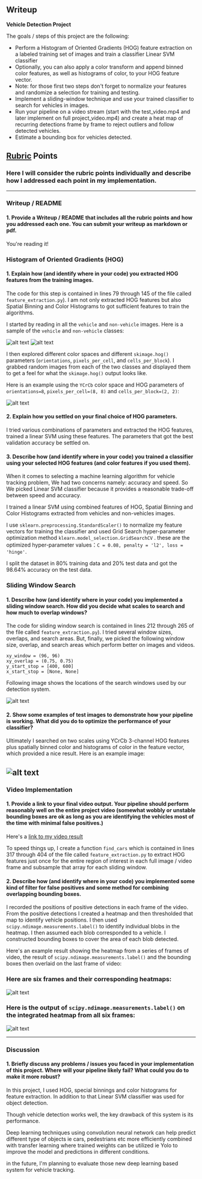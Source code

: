 ## Writeup

**Vehicle Detection Project**

The goals / steps of this project are the following:

* Perform a Histogram of Oriented Gradients (HOG) feature extraction on a labeled training set of images and train a classifier Linear SVM classifier
* Optionally, you can also apply a color transform and append binned color features, as well as histograms of color, to your HOG feature vector. 
* Note: for those first two steps don't forget to normalize your features and randomize a selection for training and testing.
* Implement a sliding-window technique and use your trained classifier to search for vehicles in images.
* Run your pipeline on a video stream (start with the test_video.mp4 and later implement on full project_video.mp4) and create a heat map of recurring detections frame by frame to reject outliers and follow detected vehicles.
* Estimate a bounding box for vehicles detected.

[//]: # (Image References)
[image1]: ./output_images/vehicles.png
[image2]: ./output_images/non-vehicles.png
[image3]: ./output_images/HOG_example.jpg
[image4]: ./output_images/sliding_windows.jpg
[image5]: ./output_images/sliding_window.jpg
[image6]: ./output_images/bboxes_and_heat.png
[image7]: ./output_images/labels_map.png
[image8]: ./output_images/output_bboxes.png
[video1]: ./project_video.mp4

## [Rubric](https://review.udacity.com/#!/rubrics/513/view) Points
### Here I will consider the rubric points individually and describe how I addressed each point in my implementation.  

---
### Writeup / README

#### 1. Provide a Writeup / README that includes all the rubric points and how you addressed each one.  You can submit your writeup as markdown or pdf.
You're reading it!

### Histogram of Oriented Gradients (HOG)

#### 1. Explain how (and identify where in your code) you extracted HOG features from the training images.

The code for this step is contained in lines 79 through 145 of the file called `feature_extraction.py`). I am not only extracted HOG features but also Spatial Binning and Color Histograms to got sufficient features to train the algorithms.  

I started by reading in all the `vehicle` and `non-vehicle` images.  Here is a sample of the `vehicle` and `non-vehicle` classes:

![alt text][image1]
![alt text][image2]

I then explored different color spaces and different `skimage.hog()` parameters (`orientations`, `pixels_per_cell`, and `cells_per_block`).  I grabbed random images from each of the two classes and displayed them to get a feel for what the `skimage.hog()` output looks like.

Here is an example using the `YCrCb` color space and HOG parameters of `orientations=8`, `pixels_per_cell=(8, 8)` and `cells_per_block=(2, 2)`:


![alt text][image3]

#### 2. Explain how you settled on your final choice of HOG parameters.

I tried various combinations of parameters and extracted the HOG features,
trained a linear SVM using these features. The parameters that got the best 
validation accuracy be settled on.

#### 3. Describe how (and identify where in your code) you trained a classifier using your selected HOG features (and color features if you used them).

When it comes to selecting a machine learning algorithm for vehicle tracking problem, We had two concerns namely: accuracy and speed. So We picked Linear SVM classifier because it provides a reasonable trade-off between speed and accuracy.

I trained a linear SVM using combined features of HOG, Spatial Binning and Color Histograms extracted from vehicles and non-vehicles images. 

I use `sklearn.preprocessing.StandardScaler()` to normalize my feature vectors for training the classifier and used Grid Search hyper-parameter optimization method `klearn.model_selection.GridSearchCV` .
these are the optimized hyper-parameter values：`C = 0.08, penalty = 'l2', loss = 'hinge'`.

I split the dataset in 80% training data and 20% test data and got the 98.64% accuracy on the test data.

### Sliding Window Search

#### 1. Describe how (and identify where in your code) you implemented a sliding window search.  How did you decide what scales to search and how much to overlap windows?

The code for sliding window search is contained in lines 212 through 265 of the file called `feature_extraction.py`).
I tried several window sizes, overlaps, and search areas. But, finally, we picked the following window size, overlap, and search areas which perform better on images and videos.
```
xy_window = (96, 96)
xy_overlap = (0.75, 0.75)
y_start_stop = [400, 600]
x_start_stop = [None, None]

```
Following image shows the locations of the search windows used by our detection system.

![alt text][image4]

#### 2. Show some examples of test images to demonstrate how your pipeline is working.  What did you do to optimize the performance of your classifier?

Ultimately I searched on two scales using YCrCb 3-channel HOG features plus spatially binned color and histograms of color in the feature vector, which provided a nice result.  Here is an example image:

![alt text][image5]
---

### Video Implementation

#### 1. Provide a link to your final video output.  Your pipeline should perform reasonably well on the entire project video (somewhat wobbly or unstable bounding boxes are ok as long as you are identifying the vehicles most of the time with minimal false positives.)
Here's a [link to my video result](./output_images/processed_project_video.mp4)

To speed things up, I create a function `find_cars` which is contained in lines 317 through 404 of the file called `feature_extraction.py` to extract HOG features just once for the entire region of interest in each full image / video frame and subsample that array for each sliding window. 

#### 2. Describe how (and identify where in your code) you implemented some kind of filter for false positives and some method for combining overlapping bounding boxes.

I recorded the positions of positive detections in each frame of the video.  From the positive detections I created a heatmap and then thresholded that map to identify vehicle positions.  I then used `scipy.ndimage.measurements.label()` to identify individual blobs in the heatmap.  I then assumed each blob corresponded to a vehicle.  I constructed bounding boxes to cover the area of each blob detected.  

Here's an example result showing the heatmap from a series of frames of video, the result of `scipy.ndimage.measurements.label()` and the bounding boxes then overlaid on the last frame of video:

### Here are six frames and their corresponding heatmaps:

![alt text][image6]

### Here is the output of `scipy.ndimage.measurements.label()` on the integrated heatmap from all six frames:
![alt text][image7]

---

### Discussion

#### 1. Briefly discuss any problems / issues you faced in your implementation of this project.  Where will your pipeline likely fail?  What could you do to make it more robust?

In this project, I used HOG, special binnings and color histograms for feature extraction. In addition to that Linear SVM classifier was used for object detection.

Though vehicle detection works well, the key drawback of this system is its performance.

Deep learning techniques using convolution neural network can help predict different type of objects ie cars, pedestrians etc more efficiently combined with transfer learning where trained weights can be utilized ie Yolo to improve the model and predictions in different conditions.

in the future, I'm planning to evaluate those new deep learning based system for vehicle tracking.


